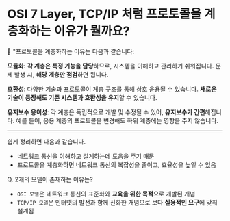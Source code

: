 # OSI 7 Layer, TCP/IP 처럼 프로토콜을 계층화하는 이유가 뭘까요?

📌 "프로토콜을 계층화하는 이유는 다음과 같습니다:

**모듈화**: **각 계층은 특정 기능을 담당**하므로, 시스템을 이해하고 관리하기 쉬워집니다. 문제 발생 시, **해당 계층만 점검**하면 됩니다.

**호환성**: 다양한 기술과 프로토콜이 계층 구조를 통해 상호 운용될 수 있습니다. **새로운 기술이 등장해도 기존 시스템과 호환성을 유지**할 수 있습니다.

**유지보수 용이성**: 각 계층은 독립적으로 개발 및 수정될 수 있어, **유지보수가 간편**해집니다. 예를 들어, 응용 계층의 프로토콜을 변경해도 하위 계층에는 영향을 주지 않습니다.

___

쉽게 정리하면 다음과 같습니다.

- 네트워크 통신을 이해하고 설계하는데 도움을 주기 때문
- 프로토콜을 계층화하면 네트워크 통신의 복잡성을 줄이고, 효율성을 높일 수 있음

Q. 2개의 모델이 존재하는 이유는?

- `OSI 모델`은 네트워크 통신의 표준화와 **교육을 위한 목적**으로 개발된 개념
- `TCP/IP 모델`은 인터넷의 발전과 함께 진화한 개념으로 보다 **실용적인 요구**에 맞춰 설계됨